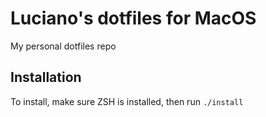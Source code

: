 # Luciano's dotfiles for MacOS

My personal dotfiles repo

## Installation

To install, make sure ZSH is installed, then run `./install`
